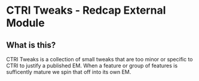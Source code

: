 # CTRI Tweaks - Redcap External Module

## What is this?

CTRI Tweaks is a collection of small tweaks that are too minor or specific to CTRI to justify a published EM. When a feature or group of features is sufficently mature we spin that off into its own EM.
